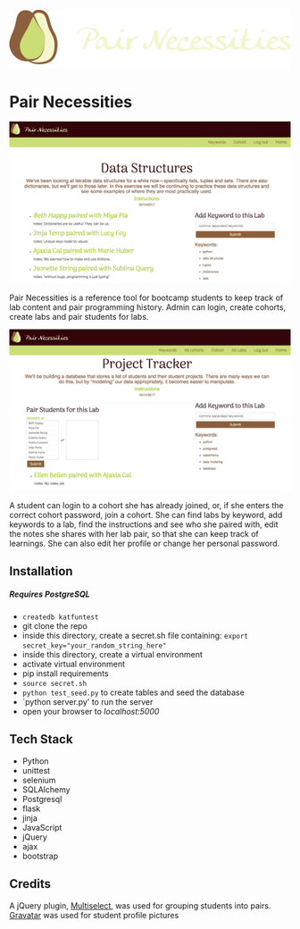 ![Pair of pears logo](/static/img/pear23.png)

# Pair Necessities

![lab page](/static/img/labDetailsPage.png)

Pair Necessities is a reference tool for bootcamp students to keep track of lab content and pair programming history. Admin can login, create cohorts, create labs and pair students for labs. 

![Admin view of lab page](/static/img/pairStudentsforLab.png)

A student can login to a cohort she has already joined, or, if she enters the correct cohort password, join a cohort. She can find labs by keyword, add keywords to a lab, find the instructions and see who she paired with, edit the notes she shares with her lab pair, so that she can keep track of learnings. She can also edit her profile or change her personal password.

## Installation
##### Requires PostgreSQL
+ `createdb katfuntest`
+ git clone the repo
+ inside this directory, create a secret.sh file containing:
```export secret_key="your_random_string_here"```
+ inside this directory, create a virtual environment
+ activate virtual environment
+ pip install requirements 
+ ```source secret.sh```
+ `python test_seed.py` to create tables and seed the database
+ `python server.py' to run the server
+ open your browser to *localhost:5000*

## Tech Stack
+ Python
+ unittest
+ selenium
+ SQLAlchemy
+ Postgresql
+ flask
+ jinja
+ JavaScript
+ jQuery
+ ajax
+ bootstrap


## Credits

A jQuery plugin, [Multiselect](http://loudev.com/), was used for grouping students into pairs.
[Gravatar](https://en.gravatar.com/site/implement/) was used for student profile pictures

